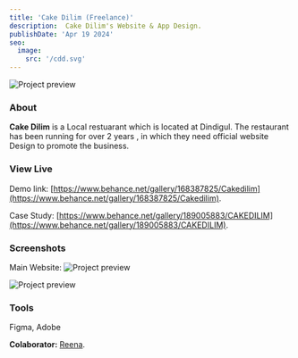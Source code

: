 ```yaml
---
title: 'Cake Dilim (Freelance)'
description:  Cake Dilim's Website & App Design.
publishDate: 'Apr 19 2024'
seo:
  image:
    src: '/cdd.svg'
---
```


![Project preview](/cdd.svg)

### About

**Cake Dilim** is a Local restuarant which is located at Dindigul. The restaurant has been running for over 2 years , in which they need official website Design to promote the business.

### View Live

Demo link:
[https://www.behance.net/gallery/168387825/Cakedilim](https://www.behance.net/gallery/168387825/Cakedilim).

Case Study:
[https://www.behance.net/gallery/189005883/CAKEDILIM](https://www.behance.net/gallery/189005883/CAKEDILIM).


### Screenshots
Main Website:
![Project preview](/main.svg)
 

![Project preview](/cdphone.png)


### Tools

Figma, Adobe

**Colaborator:** [Reena](https://www.linkedin.com/in/reena-m-35724a203/).
